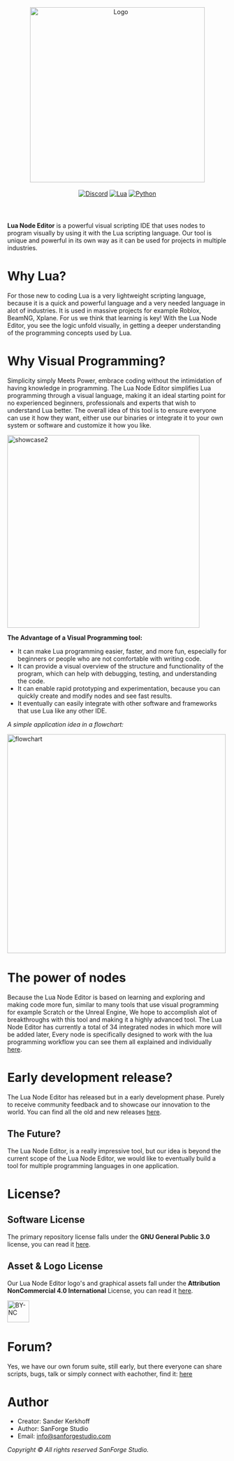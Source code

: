 

<div align="center">
  <img alt="Logo" src="https://github.com/SanForgeStudio/LuaNodeEditor/assets/97965051/e80e3288-7d94-43fa-9242-cc3e91798e3b" width="400" />
  <br>
   <br>
  <a href="https://discord.gg/R4JnD2RHjR"><img alt="Discord" src="https://img.shields.io/badge/Discord-%235865F2.svg?style=for-the-badge&logo=discord&logoColor=white"></a> <a href="https://www.lua.org"><img alt="Lua" src="https://img.shields.io/badge/lua-%232C2D72.svg?style=for-the-badge&logo=lua&logoColor=white"></a> <a href="https://www.python.org/"><img alt="Python" src="https://img.shields.io/badge/python-3670A0?style=for-the-badge&logo=python&logoColor=ffdd54"></a>


</div>

#

<br/>
<b>Lua Node Editor</b> is a powerful visual scripting IDE that uses nodes to program visually by using it with the Lua scripting language. Our tool is unique and powerful in its own way as it can be used for projects in multiple industries.
<br/>

# Why Lua?
For those new to coding Lua is a very lightweight scripting language, because it is a quick and powerful language and a very needed language in alot of industries. It is used in massive projects for example Roblox, BeamNG, Xplane. For us we think that learning is key! With the Lua Node Editor, you see the logic unfold visually, in getting a deeper understanding of the programming concepts used by Lua.


# Why Visual Programming?
Simplicity simply Meets Power, embrace coding without the intimidation of having knowledge in programming. The Lua Node Editor simplifies Lua programming through a visual language, making it an ideal starting point for no experienced beginners, professionals and experts that wish to understand Lua better.
The overall idea of this tool is to ensure everyone can use it how they want, either use our binaries or integrate it to your own system or software and customize it how you like.

<img width="440" alt="showcase2" src="https://github.com/SanForgeStudio/LuaNodeEditor/assets/97965051/08f0c276-c05e-4d12-82c2-ef6dd1b03f24">

**The Advantage of a Visual Programming tool:**
- It can make Lua programming easier, faster, and more fun, especially for beginners or people who are not comfortable with writing code.
- It can provide a visual overview of the structure and functionality of the program, which can help with debugging, testing, and understanding the code.
- It can enable rapid prototyping and experimentation, because you can quickly create and modify nodes and see fast results.
- It eventually can easily integrate with other software and frameworks that use Lua like any other IDE.

*A simple application idea in a flowchart:*

<img alt="flowchart" src="https://github.com/SanForgeStudio/LuaNodeEditor/assets/97965051/c3f71a59-b209-4e8d-9212-78fb13a50281" width="500" />

# The power of nodes
Because the Lua Node Editor is based on learning and exploring and making code more fun, similar to many tools that use visual programming for example Scratch or the Unreal Engine, We hope to accomplish alot of breakthroughs with this tool and making it a highly advanced tool.
The Lua Node Editor has currently a total of 34 integrated nodes in which more will be added later, Every node is specifically designed to work with the lua programming workflow you can see them all explained and individually [here](https://github.com/SanForgeStudio/LuaNodeEditor/wiki/Nodes-Library#integrated-nodes).

# Early development release?
The Lua Node Editor has released but in a early development phase. Purely to receive community feedback and to showcase our innovation to the world. You can find all the old and new releases [here](https://github.com/SanForgeStudio/LuaNodeEditor/releases).

## The Future?
The Lua Node Editor, is a really impressive tool, but our idea is beyond the current scope of the Lua Node Editor, we would like to eventually build a tool for multiple programming languages in one application.

# License?

## Software License
The primary repository license falls under the **GNU General Public 3.0** license, you can read it [here](https://github.com/SanForgeStudio/LuaNodeEditor/blob/main/LICENSE).

## Asset & Logo License
Our Lua Node Editor logo's and graphical assets fall under the **Attribution NonCommercial 4.0 International** License, you can read it [here](https://creativecommons.org/licenses/by-nc/4.0/).

<img alt="BY-NC" src="https://github.com/SanForgeStudio/LuaNodeEditor/assets/97965051/07bc8029-ccc2-4b01-8c8d-5f756df2d6e2" width="50" />

# Forum?
Yes, we have our own forum suite, still early, but there everyone can share scripts, bugs, talk or simply connect with eachother, find it:
[here](https://www.lua-node-editor.com/forum)

# Author
- Creator: Sander Kerkhoff
- Author: SanForge Studio
- Email: info@sanforgestudio.com

*Copyright © All rights reserved SanForge Studio.*


